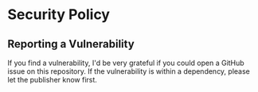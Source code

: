 # Security Policy

## Reporting a Vulnerability

If you find a vulnerability, I'd be very grateful if you could 
open a GitHub issue on this repository. If the vulnerability is
within a dependency, please let the publisher know first.

